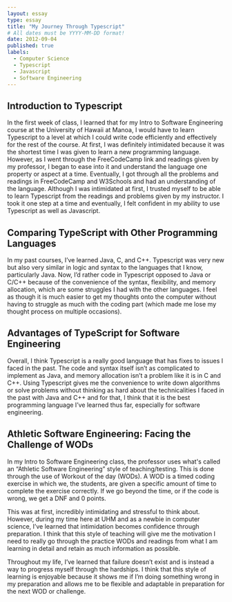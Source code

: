 ```yaml
---
layout: essay
type: essay
title: "My Journey Through Typescript"
# All dates must be YYYY-MM-DD format!
date: 2012-09-04
published: true
labels:
  - Computer Science
  - Typescript
  - Javascript
  - Software Engineering
---
```


## Introduction to Typescript
In the first week of class, I learned that for my Intro to Software Engineering course at the University of Hawaii at Manoa, I would have to learn Typescript to a level at which I could write code efficiently and effectively for the rest of the course. At first, I was definitely intimidated because it was the shortest time I was given to learn a new programming language. However, as I went through the FreeCodeCamp link and readings given by my professor, I began to ease into it and understand the language one property or aspect at a time. Eventually, I got through all the problems and readings in FreeCodeCamp and W3Schools and had an understanding of the language. Although I was intimidated at first, I trusted myself to be able to learn Typescript from the readings and problems given by my instructor. I took it one step at a time and eventually, I felt confident in my ability to use Typescript as well as Javascript.

## Comparing TypeScript with Other Programming Languages
In my past courses, I’ve learned Java, C, and C++. Typescript was very new but also very similar in logic and syntax to the languages that I know, particularly Java. Now, I’d rather code in Typescript opposed to Java or C/C++ because of the convenience of the syntax, flexibility, and memory allocation, which are some struggles I had with the other languages. I feel as though it is much easier to get my thoughts onto the computer without having to struggle as much with the coding part (which made me lose my thought process on multiple occasions).

## Advantages of TypeScript for Software Engineering
Overall, I think Typescript is a really good language that has fixes to issues I faced in the past. The code and syntax itself isn’t as complicated to implement as Java, and memory allocation isn’t a problem like it is in C and C++. Using Typescript gives me the convenience to write down algorithms or solve problems without thinking as hard about the technicalities I faced in the past with Java and C++ and for that, I think that it is the best programming language I’ve learned thus far, especially for software engineering.

## Athletic Software Engineering: Facing the Challenge of WODs
In my Intro to Software Engineering class, the professor uses what's called an “Athletic Software Engineering” style of teaching/testing. This is done through the use of Workout of the day (WODs). A WOD is a timed coding exercise in which we, the students, are given a specific amount of time to complete the exercise correctly. If we go beyond the time, or if the code is wrong, we get a DNF and 0 points.

This was at first, incredibly intimidating and stressful to think about. However, during my time here at UHM and as a newbie in computer science, I’ve learned that intimidation becomes confidence through preparation. I think that this style of teaching will give me the motivation I need to really go through the practice WODs and readings from what I am learning in detail and retain as much information as possible.

Throughout my life, I’ve learned that failure doesn’t exist and is instead a way to progress myself through the hardships. I think that this style of learning is enjoyable because it shows me if I’m doing something wrong in my preparation and allows me to be flexible and adaptable in preparation for the next WOD or challenge.
